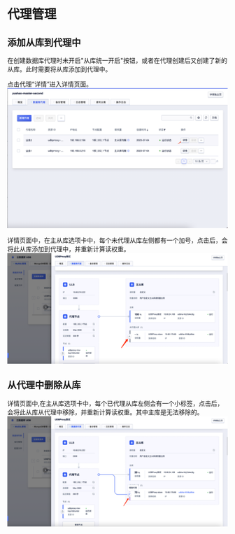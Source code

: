 # 代理管理

## 添加从库到代理中

在创建数据库代理时未开启"从库统一开启"按钮，或者在代理创建后又创建了新的从库。此时需要将从库添加到代理中。

点击代理“详情”进入详情页面。
![image](/images/flow-control-11.png)

详情页面中，在主从库选项卡中，每个未代理从库左侧都有一个加号，点击后，会将此从库添加到代理中，并重新计算读权重。
![image](/images/read-weight-2.png)

## 从代理中删除从库

详情页面中,在主从库选项卡中，每个已代理从库左侧会有一个小标签，点击后，会将此从库从代理中移除，并重新计算读权重。其中主库是无法移除的。
![image](/images/read-weight-3.png)
